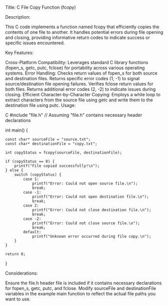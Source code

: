 Title: C File Copy Function (fcopy)

Description:

This C code implements a function named fcopy that efficiently copies the contents of one file to another. It handles potential errors during file opening and closing, providing informative return codes to indicate success or specific issues encountered.

Key Features:

Cross-Platform Compatibility: Leverages standard C library functions (fopen_s, getc, putc, fclose) for portability across various operating systems.
Error Handling:
Checks return values of fopen_s for both source and destination files.
Returns specific error codes (1, -1) to signal source/destination file opening failures.
Verifies fclose return values for both files.
Returns additional error codes (2, -2) to indicate issues during closing.
Efficient Character-by-Character Copying: Employs a while loop to extract characters from the source file using getc and write them to the destination file using putc.
Usage:

C
#include "file.h" // Assuming "file.h" contains necessary header declarations

int main() {
   
    const char* sourceFile = "source.txt";
    const char* destinationFile = "copy.txt";
    
    int copyStatus = fcopy(sourceFile, destinationFile);

    if (copyStatus == 0) {
        printf("File copied successfully!\n");
    } else {
        switch (copyStatus) {
            case 1:
                printf("Error: Could not open source file.\n");
                break;
            case -1:
                printf("Error: Could not open destination file.\n");
                break;
            case 2:
                printf("Error: Could not close destination file.\n");
                break;
            case -2:
                printf("Error: Could not close source file.\n");
                break;
            default:
                printf("Unknown error occurred during file copy.\n");
        }
    }

    return 0;
}

Considerations:

Ensure the file.h header file is included if it contains necessary declarations for fopen_s, getc, putc, and fclose.
Modify sourceFile and destinationFile variables in the example main function to reflect the actual file paths you want to use.
